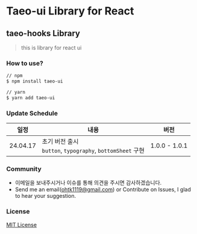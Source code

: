 # Taeo-ui Library for React

## taeo-hooks Library

> this is library for react ui

### How to use?

```bash
// npm
$ npm install taeo-ui

// yarn
$ yarn add taeo-ui
```

### Update Schedule

| 일정     | 내용                                                            | 버전          |
| -------- | --------------------------------------------------------------- | ------------- |
| 24.04.17 | 초기 버전 출시 <br/> `button`, `typography`, `bottomSheet` 구현 | 1.0.0 - 1.0.1 |

### Community

- 이메일을 보내주시거나 이슈를 통해 의견을 주시면 감사하겠습니다.
- Send me an email(ohtk1119@gmail.com) or Contribute on Issues, I glad to hear your suggestion.

### License

[MIT License](https://rmm5t.mit-license.org/)
